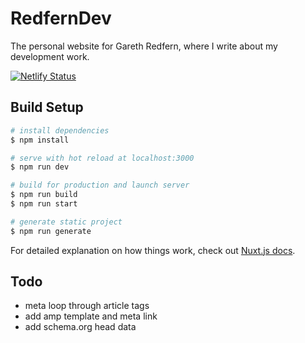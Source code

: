 # RedfernDev

The personal website for Gareth Redfern, where I write about my development work.

[![Netlify Status](https://api.netlify.com/api/v1/badges/4c9dd304-297a-4b36-a23d-0c22cb0518b3/deploy-status)](https://app.netlify.com/sites/redfern-dev/deploys)

## Build Setup

```bash
# install dependencies
$ npm install

# serve with hot reload at localhost:3000
$ npm run dev

# build for production and launch server
$ npm run build
$ npm run start

# generate static project
$ npm run generate
```

For detailed explanation on how things work, check out [Nuxt.js docs](https://nuxtjs.org).

## Todo

- meta loop through article tags
- add amp template and meta link
- add schema.org head data
